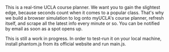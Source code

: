 This is a real-time UCLA course planner. 
We want you to gain the slightest edge, because seconds count when it comes to a popular class.
That's why we build a browser simulation to log onto myUCLA's course planner, refresh itself, and scrape all the latest info every minute or so.
You can be notified by email as soon as a spot opens up.

This is still a work in progress. In order to test-run it on your local machine, install
phantom.js from its official website and run main.js. 
